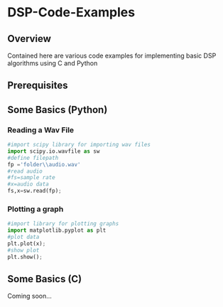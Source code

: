 # DSP-Code-Examples

## Overview

Contained here are various code examples for implementing basic DSP algorithms using C and Python

## Prerequisites

## Some Basics (Python)

### Reading a Wav File
```python
#import scipy library for importing wav files
import scipy.io.wavfile as sw
#define filepath
fp ='folder\\audio.wav'
#read audio
#fs=sample rate
#x=audio data
fs,x=sw.read(fp);
```
### Plotting a graph
```python
#import library for plotting graphs
import matplotlib.pyplot as plt
#plot data
plt.plot(x);
#show plot
plt.show();
```


## Some Basics (C)
Coming soon...
